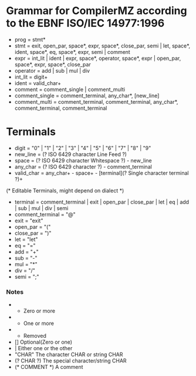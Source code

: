 # Grammar for CompilerMZ according to the EBNF ISO/IEC 14977:1996

- prog = stmt*
- stmt = exit, open_par, space*, expr, space*, close_par, semi | let, space*, ident, space*, eq, space*, expr, semi | comment
- expr = int_lit | ident | expr, space*, operator, space*, expr | open_par, space*, expr, space*, close_par
- operator = add | sub | mul | div
- int_lit = digit+
- ident = valid_char+
- comment = comment_single | comment_multi
- comment_single = comment_terminal, any_char*, [new_line]
- comment_multi = comment_terminal, comment_terminal, any_char*, comment_terminal, comment_terminal
# Terminals
- digit = "0" | "1" | "2" | "3" | "4" | "5" | "6" | "7" | "8" | "9"
- new_line = (? ISO 6429 character Line Feed ?)
- space = (? ISO 6429 character Whitespace ?) - new_line
- any_char = (? ISO 6429 character ?) - comment_terminal
- valid_char = any_char+ - space+  - [terminal](? Single character terminal ?)+ 

(* Editable Terminals, might depend on dialect *)

- terminal = comment_terminal | exit | open_par | close_par | let | eq | add | sub | mul | div | semi
- comment_terminal = "@"
- exit = "exit"
- open_par = "("
- close_par = ")"
- let = "let"
- eq = "="
- add = "+"
- sub = "-"
- mul = "*"
- div = "/"
- semi = ";"


### Notes
- * Zero or more 
- + One or more 
- - Removed
- [] Optional(Zero or one)
- | Either one or the other 
- "CHAR" The character CHAR or string CHAR
- (? CHAR ?) The special character/string CHAR
- (* COMMENT *) A comment

